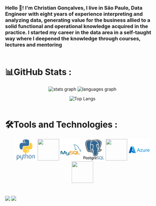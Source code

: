 <h3 align="left">Hello 👋! I'm Christian Gonçalves, I live in São Paulo, Data Engineer with eight years of experience
     interpreting and analyzing data, generating
     value for the business allied to a solid functional and operational knowledge acquired in the
     practice. I started my career in the data area in a self-taught way where I deepened the
     knowledge through courses, lectures and mentoring<br><br> 
</h3>
  
# 📊GitHub Stats : 
<div align="center">
    <img src="https://github-readme-stats.vercel.app/api?username=ChristianSGoncalves&show_icons=true&count_private=true&include_all_commits=true&theme=radical"
        height="150" alt="stats graph" />
    <img src="https://github-readme-streak-stats.herokuapp.com/?user=ChristianSGoncalves&theme=radical&hide_border=true"
        height="150" alt="languages graph" />

![Top Langs](https://github-readme-stats.vercel.app/api/top-langs/?username=ChristianSGoncalves&langs_count_private=true&theme=radical&card_width=445)<br><br>  
</div>

# 🛠️Tools and Technologies : 
<div align="center">
  <img src="https://raw.githubusercontent.com/devicons/devicon/1119b9f84c0290e0f0b38982099a2bd027a48bf1/icons/python/python-original-wordmark.svg" 
       height="70" width="70"/>
  <img src="https://www.svgrepo.com/show/303229/microsoft-sql-server-logo.svg" 
       height="70" width="70"/>
  <img src="https://raw.githubusercontent.com/devicons/devicon/1119b9f84c0290e0f0b38982099a2bd027a48bf1/icons/mysql/mysql-original-wordmark.svg" 
       height="70" width="70"/>
  <img src="https://raw.githubusercontent.com/devicons/devicon/1119b9f84c0290e0f0b38982099a2bd027a48bf1/icons/postgresql/postgresql-original-wordmark.svg" 
       height="70" width="70"/>
  <img src="https://azurecomcdn.azureedge.net/cvt-022c6b3f5aa15dd5aabc3c381fef132a77ef2d97aecee219f30198d4ea83c327/svg/synapse-analytics.svg" 
       height="70" width="70"/>
  <img src="https://raw.githubusercontent.com/devicons/devicon/1119b9f84c0290e0f0b38982099a2bd027a48bf1/icons/azure/azure-original-wordmark.svg" 
       height="70" width="70"/>
  <img src="https://spark.apache.org/images/spark-logo-rev.svg" 
       height="70" width="70"/>
    
#
<div align="left">
    <a href="mailto:christiansgoncalves@gmail.com"><img
            src="https://img.shields.io/badge/-Gmail-%23333?style=for-the-badge&logo=gmail&logoColor=white"
            target="_blank"></a>
    <a href="https://www.linkedin.com/in/christiansgoncalves" target="_blank"><img
            src="https://img.shields.io/badge/-LinkedIn-%230077B5?style=for-the-badge&logo=linkedin&logoColor=white"
            target="_blank"></a>
</div>

<!-- Documentation
    https://docs.github.com/pt/repositories/managing-your-repositorys-settings-and-features/customizing-your-repository/about-readmes
>
